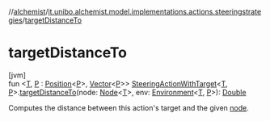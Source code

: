 //[alchemist](../../index.md)/[it.unibo.alchemist.model.implementations.actions.steeringstrategies](index.md)/[targetDistanceTo](target-distance-to.md)

# targetDistanceTo

[jvm]\
fun <[T](target-distance-to.md), [P](target-distance-to.md) : [Position](../it.unibo.alchemist.model.interfaces/-position/index.md)<[P](target-distance-to.md)>, [Vector](../it.unibo.alchemist.model.interfaces.geometry/-vector/index.md)<[P](target-distance-to.md)>> [SteeringActionWithTarget](../it.unibo.alchemist.model.interfaces/-steering-action-with-target/index.md)<[T](target-distance-to.md), [P](target-distance-to.md)>.[targetDistanceTo](target-distance-to.md)(node: [Node](../it.unibo.alchemist.model.interfaces/-node/index.md)<[T](target-distance-to.md)>, env: [Environment](../it.unibo.alchemist.model.interfaces/-environment/index.md)<[T](target-distance-to.md), [P](target-distance-to.md)>): [Double](https://kotlinlang.org/api/latest/jvm/stdlib/kotlin/-double/index.html)

Computes the distance between this action's target and the given [node](target-distance-to.md).
